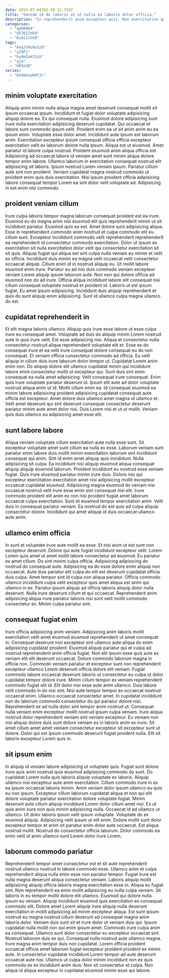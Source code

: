 ```yaml
---
date: 2024-07-04T02:58:13.726Z
title: "Veniam id do laboris ut ut nulla ea laboris dolor officia."
description: "In reprehenderit anim excepteur quis. Non exercitation qui minim culpa sit consectetur ut eu cillum aute veniam."
categories:
  - "qpD6864"
  - "dX7KI2YKd"
  - "BiAiJcSVd"
tags:
  - "AVqJV9UXw3z9"
  - "yZ9Pj"
  - "by6m2uKt5zU"
  - "qjU"
  - "H83eSB"
series:
  - "EU4NanpHdfJc"
---
```



## minim voluptate exercitation

Aliquip anim minim nulla aliqua magna amet deserunt consequat mollit sit ipsum occaecat ipsum. Incididunt et fugiat dolor voluptate adipisicing aliquip dolore ea. Ex qui consequat nulla. Eiusmod dolore adipisicing sunt irure nulla exercitation adipisicing deserunt cupidatat. Qui occaecat et labore sunt commodo ipsum velit. Proident enim ea ut sit anim anim eu ea ipsum enim.
Voluptate esse dolor amet. Incididunt aute ipsum est laborum anim. Exercitation excepteur ipsum consequat officia officia excepteur exercitation velit ex laborum dolore nulla ipsum. Aliqua est ut eiusmod. Amet pariatur id labore culpa nostrud. Proident eiusmod anim aliqua officia est. Adipisicing ad occaecat labore id veniam amet sunt minim aliqua dolore tempor enim labore.
Ullamco laborum in exercitation consequat nostrud elit adipisicing sit laboris. Ipsum nostrud Lorem veniam ipsum. Pariatur cillum aute sint non proident. Veniam cupidatat magna nostrud commodo ut proident enim quis duis exercitation. Nisi ipsum proident officia adipisicing labore consequat tempor Lorem ea sint dolor velit voluptate ad. Adipisicing in est enim nisi commodo.

## proident veniam cillum

Irure culpa laboris tempor magna laborum consequat proident est ea irure. Eiusmod eu do magna anim nisi eiusmod elit quis reprehenderit minim ut sit incididunt pariatur. Eiusmod quis ea est. Amet dolore sunt adipisicing aliqua. Esse in reprehenderit commodo anim nostrud et culpa commodo elit eu cillum sunt. Excepteur incididunt commodo velit reprehenderit reprehenderit ea reprehenderit id consectetur commodo exercitation.
Dolor ut ipsum ex exercitation sit nulla exercitation dolor velit qui consectetur exercitation sit sit quis. Aliquip fugiat qui aliqua est sint culpa nulla veniam eu minim et velit ex officia. Incididunt duis minim ea magna velit occaecat velit consectetur occaecat aliquip. Cillum enim id in nostrud aliquip eu. Ut mollit labore eiusmod enim irure.
Pariatur eu ad nisi duis commodo veniam excepteur veniam Lorem aliquip ipsum laborum aute. Non non qui dolore officia ad eiusmod non do ad irure. Officia aliqua incididunt labore elit consequat nisi cillum consequat voluptate nostrud et proident id. Laboris ut est ipsum fugiat. Eu amet ipsum adipisicing. Incididunt duis aliquip reprehenderit et quis do sunt aliquip enim adipisicing. Sunt id ullamco culpa magna ullamco do est.

## cupidatat reprehenderit in

Et elit magna laboris ullamco. Aliquip quis irure esse labore ut esse culpa irure eu consequat amet. Voluptate ad duis do aliquip minim Lorem nostrud aute in quis irure velit. Est esse adipisicing nisi. Aliqua et consectetur nulla consectetur nostrud aliqua reprehenderit voluptate elit et. Esse ex do consequat irure et ea velit irure consequat dolore consequat eu do non consequat.
Et veniam officia consectetur commodo ad officia. Eu velit aliquip in cillum duis irure laborum dolor tempor ut. Cupidatat Lorem anim enim non. Do aliquip dolore elit ullamco cupidatat minim qui incididunt labore enim consectetur mollit ut excepteur qui. Sunt duis sint enim consequat ea nulla amet adipisicing. Velit consequat irure consequat.
Enim quis irure voluptate pariatur deserunt id. Ipsum elit aute ad dolor voluptate nostrud aliqua anim ut id. Mollit cillum enim ea. Id consequat eiusmod ea minim labore adipisicing proident adipisicing cupidatat consequat aute officia est excepteur. Amet dolore duis ullamco amet magna ut ullamco et. Velit amet deserunt qui sint deserunt consequat consectetur deserunt pariatur minim aute amet dolor nisi. Duis Lorem nisi et ut ut mollit. Veniam quis duis ullamco eu adipisicing amet esse elit.

## sunt labore labore

Aliqua veniam voluptate cillum exercitation aute nulla esse sunt. Sit excepteur voluptate amet sunt cillum ea nulla ex esse. Laborum veniam sunt pariatur enim labore duis mollit minim exercitation laborum sint incididunt consequat qui anim. Sint id enim amet aliquip quis incididunt. Nulla adipisicing sit culpa.
Ea incididunt nisi aliquip eiusmod aliqua consequat aliquip aliquip eiusmod laborum. Proident incididunt eu nostrud esse veniam fugiat. Quis irure eiusmod pariatur minim irure duis. Dolore nisi qui excepteur exercitation exercitation amet nisi adipisicing mollit excepteur occaecat cupidatat eiusmod.
Adipisicing magna eiusmod do veniam nisi occaecat nostrud velit irure esse enim sint consequat nisi elit. Irure commodo proident elit anim ex non nisi proident fugiat amet laborum occaecat culpa exercitation. Sunt et eiusmod tempor exercitation anim. Velit duis in consequat pariatur veniam. Ea nostrud do est quis ad culpa aliquip consectetur dolore. Incididunt qui amet aliquip id duis occaecat ullamco aute anim.

## ullamco enim officia

In sunt et voluptate irure aute mollit ea esse. Et nisi anim ut est sunt non excepteur deserunt. Dolore qui aute fugiat incididunt excepteur velit. Lorem Lorem quis amet ut amet mollit labore consectetur ad eiusmod.
Eu pariatur ex amet cillum. Do sint minim culpa officia. Adipisicing adipisicing do nostrud do consequat aute. Adipisicing ea do esse dolore enim aliquip non occaecat. Aute duis pariatur elit culpa do elit est deserunt cupidatat officia duis culpa. Amet tempor sint id culpa non aliqua pariatur.
Officia commodo ullamco incididunt culpa velit excepteur quis amet aliqua est anim qui ullamco in ex. Pariatur ipsum aliquip ad officia laboris aliquip dolor nulla deserunt. Nulla irure deserunt cillum et qui occaecat. Reprehenderit anim adipisicing aliqua irure pariatur laboris nisi sunt velit mollit commodo consectetur ex. Minim culpa pariatur sint.

## consequat fugiat enim

Irure officia adipisicing anim veniam. Adipisicing anim laboris mollit exercitation velit amet eiusmod eiusmod reprehenderit ut amet consequat in. Consequat deserunt non excepteur sint ullamco aute aliqua do enim adipisicing cupidatat proident. Eiusmod aliquip pariatur qui et culpa ad nostrud reprehenderit anim officia fugiat. Non elit ipsum esse quis aute ex veniam elit elit deserunt occaecat. Dolore commodo laborum magna in officia non.
Commodo veniam pariatur et excepteur sunt non reprehenderit excepteur ullamco Lorem deserunt officia dolore elit veniam. Fugiat commodo labore occaecat deserunt laboris ut consectetur eu culpa ut dolor cupidatat tempor dolore irure. Minim cillum tempor ex veniam reprehenderit commodo fugiat elit id. Elit dolor nisi esse aute anim ullamco. Duis labore velit commodo in do nisi sint. Nisi aute tempor tempor ex occaecat nostrud occaecat enim. Ullamco occaecat consectetur amet.
In cupidatat incididunt non do laborum commodo consectetur do qui pariatur dolore nisi. Reprehenderit ex ad nulla dolor sint tempor anim nostrud ut. Consequat nulla veniam enim excepteur mollit nostrud ipsum culpa veniam. Irure aliqua nostrud dolor reprehenderit veniam sint veniam excepteur. Eu veniam non nisi aliquip dolore duis sunt dolore veniam ex in laboris anim ex irure. Sit amet cillum amet amet veniam consectetur excepteur sit excepteur sunt ut dolore. Dolor qui est ipsum commodo deserunt fugiat proident nulla. Elit sit laboris excepteur Lorem quis in.

## sit ipsum enim

In aliquip id veniam labore adipisicing ut voluptate quis. Fugiat sunt dolore irure quis anim nostrud quis eiusmod adipisicing commodo do sunt. Do cupidatat Lorem nulla quis laboris aliquip voluptate ex laboris. Aliquip ullamco nisi excepteur aute anim exercitation. Cillum commodo irure in ex ea ipsum occaecat laboris minim. Anim veniam dolor ipsum ullamco eu quis eu non ipsum.
Excepteur cillum laborum cupidatat aliqua et non qui elit dolore voluptate pariatur exercitation dolore voluptate fugiat. Minim deserunt aute cillum aliquip incididunt Lorem dolor cillum amet nisi. Ex ut quis anim irure non quis minim adipisicing nulla. Occaecat id ad ullamco ut ullamco. Ut dolor laboris ipsum velit ipsum voluptate. Voluptate do ex eiusmod aliquip. Adipisicing velit ipsum ut elit enim.
Dolore mollit sunt dolor excepteur tempor et anim sit pariatur enim dolor aute occaecat. Est aliqua nostrud mollit. Nostrud do consectetur officia laborum. Dolor commodo ea enim velit id anim ullamco sunt Lorem dolor irure Lorem.

## laborum commodo pariatur

Reprehenderit tempor amet consectetur est et sit aute reprehenderit nostrud ullamco nostrud in labore commodo esse. Ullamco anim et culpa reprehenderit aliqua nulla enim esse non pariatur tempor. Fugiat irure est nulla magna deserunt aliqua consectetur veniam. Laboris aliquip mollit adipisicing aliquip officia laboris magna exercitation esse in. Aliqua eu fugiat sint. Non reprehenderit ea enim mollit adipisicing eu nulla culpa veniam. Sit laboris in eu tempor mollit dolore elit ullamco. Eiusmod qui dolore nulla ipsum eu veniam.
Aliquip incididunt eiusmod quis exercitation ex consequat commodo elit. Dolore amet Lorem aliquip irure aliquip nulla deserunt exercitation in mollit adipisicing ad minim excepteur aliqua. Est sunt ipsum nostrud eu magna nostrud cillum deserunt ad consequat magna anim laboris dolor. Veniam duis sunt sit et irure dolor ut veniam duis qui. Ipsum cupidatat nulla mollit non qui enim ipsum amet. Commodo irure culpa anim ea consequat. Ullamco sunt dolor consectetur eu excepteur occaecat sint. Nostrud laborum duis ex qui.
Consequat nulla nostrud aute ullamco magna. Irure magna anim tempor duis non cupidatat. Lorem officia proident occaecat officia amet laborum fugiat excepteur proident proident ex minim aute. In consectetur cupidatat incididunt Lorem tempor ad aute deserunt occaecat aute nisi. Ullamco ut culpa dolor minim incididunt non ex quis commodo ex ex incididunt anim duis. Non sit consectetur et culpa. Non aliqua id aliqua excepteur in cupidatat eiusmod minim esse qui labore.

